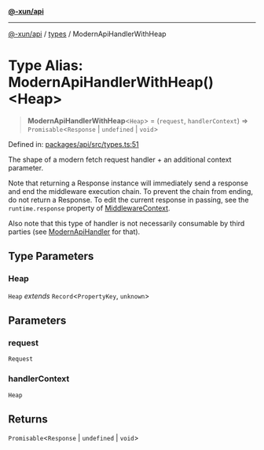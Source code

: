 [**@-xun/api**](../../README.md)

***

[@-xun/api](../../README.md) / [types](../README.md) / ModernApiHandlerWithHeap

# Type Alias: ModernApiHandlerWithHeap()\<Heap\>

> **ModernApiHandlerWithHeap**\<`Heap`\> = (`request`, `handlerContext`) => `Promisable`\<`Response` \| `undefined` \| `void`\>

Defined in: [packages/api/src/types.ts:51](https://github.com/Xunnamius/api-utils/blob/5da7e0f39c76927221d59796ee606e41a5525952/packages/api/src/types.ts#L51)

The shape of a modern fetch request handler + an additional context
parameter.

Note that returning a Response instance will immediately send a
response and end the middleware execution chain. To prevent the chain from
ending, do not return a Response. To edit the current response in
passing, see the `runtime.response` property of [MiddlewareContext](MiddlewareContext.md).

Also note that this type of handler is not necessarily consumable by third
parties (see [ModernApiHandler](ModernApiHandler.md) for that).

## Type Parameters

### Heap

`Heap` *extends* `Record`\<`PropertyKey`, `unknown`\>

## Parameters

### request

`Request`

### handlerContext

`Heap`

## Returns

`Promisable`\<`Response` \| `undefined` \| `void`\>
